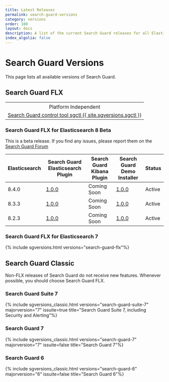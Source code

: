 ```yaml
---
title: Latest Releases
permalink: search-guard-versions
category: versions
order: 100
layout: docs
description: A list of the current Search Guard releases for all Elasticsearch 7 and Kibana 7 versions.
index_algolia: false
---
```


<!--- Copyright 2022 floragunn GmbH -->

# Search Guard Versions

This page lists all available versions of Search Guard.

## Search Guard FLX

<table>
  <tr><th colspan=2 style="text-align:center; font-weight:400">Platform Independent</th></tr>
  <tr><td colspan=2 style="text-align:center"><a href="https://maven.search-guard.com//search-guard-flx-release/com/floragunn/sgctl/{{ site.sgversions.sgctl }}/sgctl-{{ site.sgversions.sgctl }}.sh">Search Guard control tool sgctl {{ site.sgversions.sgctl }}</a></td></tr>
</table>

### Search Guard FLX for Elasticsearch 8 Beta

This is a beta release. If you find any issues, please report them on the <a href="https://forum.search-guard.com/" target="_blank">Search Guard Forum</a>

<table>
  <thead>
  <tr>
    <th>Elasticsearch</th>
    <th>Search Guard Elasticsearch Plugin</th>
    <th>Search Guard Kibana Plugin</th>
    <th>Search Guard Demo Installer</th>
    <th>Status</th>
  </tr>
  </thead>
  <tbody>
    <tr>
        <td>8.4.0</td>
        <td><a href="https://maven.search-guard.com//search-guard-flx-release/com/floragunn/search-guard-flx-elasticsearch-plugin/1.0.0-beta-4-es-8.4.0/search-guard-flx-elasticsearch-plugin-1.0.0-beta-4-es-8.4.0.zip" target="_blank">1.0.0</a></td>
        <td>Coming Soon</td>
        <td><a href="https://maven.search-guard.com//search-guard-flx-release/com/floragunn/search-guard-flx-elasticsearch-plugin/1.0.0-beta-4-es-8.4.0/search-guard-flx-elasticsearch-plugin-1.0.0-beta-4-es-8.4.0-demo-installer.sh" target="_blank">1.0.0</a></td>
        <td>Active</td>
    </tr>
    <tr>
        <td>8.3.3</td>
        <td><a href="https://maven.search-guard.com//search-guard-flx-release/com/floragunn/search-guard-flx-elasticsearch-plugin/1.0.0-beta-4-es-8.3.3/search-guard-flx-elasticsearch-plugin-1.0.0-beta-4-es-8.3.3.zip" target="_blank">1.0.0</a></td>
        <td>Coming Soon</td>
        <td><a href="https://maven.search-guard.com//search-guard-flx-release/com/floragunn/search-guard-flx-elasticsearch-plugin/1.0.0-beta-4-es-8.3.3/search-guard-flx-elasticsearch-plugin-1.0.0-beta-4-es-8.3.3-demo-installer.sh" target="_blank">1.0.0</a></td>
        <td>Active</td>
    </tr>  
    <tr>
        <td>8.2.3</td>
        <td><a href="https://maven.search-guard.com//search-guard-flx-release/com/floragunn/search-guard-flx-elasticsearch-plugin/1.0.0-beta-4-es-8.2.3/search-guard-flx-elasticsearch-plugin-1.0.0-beta-4-es-8.2.3.zip" target="_blank">1.0.0</a></td>
        <td>Coming Soon</td>
        <td><a href="https://maven.search-guard.com//search-guard-flx-release/com/floragunn/search-guard-flx-elasticsearch-plugin/1.0.0-beta-4-es-8.2.3/search-guard-flx-elasticsearch-plugin-1.0.0-beta-4-es-8.2.3-demo-installer.sh" target="_blank">1.0.0</a></td>
        <td>Active</td>
    </tr>
</tbody>
</table>

### Search Guard FLX for Elasticsearch 7

{% include sgversions.html versions="search-guard-flx"%}

## Search Guard Classic

Non-FLX releases of Search Guard do not receive new features. Whenever possible, you should choose Search Guard FLX.

### Search Guard Suite 7

{% include sgversions_classic.html versions="search-guard-suite-7" majorversion="7" issuite=true title="Search Guard Suite 7, including Security and Alerting"%}

### Search Guard 7

{% include sgversions_classic.html versions="search-guard-7" majorversion="7" issuite=false title="Search Guard 7"%}

### Search Guard 6

{% include sgversions_classic.html versions="search-guard-6" majorversion="6" issuite=false title="Search Guard 6"%}